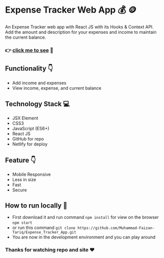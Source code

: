 # Expense Tracker Web App :moneybag: :coin:

An Expense Tracker web app with React JS with its Hooks & Context API. Add the amount and description for your expenses and income to maintain the current balance.

### :point_right: [click me to see](https://expensetrackerappbycr.netlify.app/) :eyes:

## Functionality :point_down:
- Add income and expenses
- View income, expense, and current balance

## Technology Stack :computer:
- JSX Element
- CSS3
- JavaScript (ES6+)
- React JS 
- GitHub for repo
- Netlify for deploy

## Feature :point_down:
- Mobile Responsive
- Less in size
- Fast
- Secure

## How to run locally :thinking:
- First download it and run  command `npm install` for view on the browser `npm start`
- or run this command `git clone https://github.com/Muhammad-Faizan-Tariq/Expense_Tracker_App.git`
- You are now in the development environment and you can play around

### Thanks for watching repo and site :heart:
